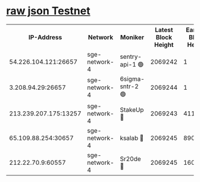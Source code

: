 
[raw json Testnet](https://rpc-check.sget.stavr.tech/sget/rpc-sget-result.json)
=


<table><tr><th>IP-Address</th><th>Network</th><th>Moniker</th><th>Latest Block Height</th><th>Earliest Block Height</th><th>Catching Up</th><th>Tx Index</th><th>Voting Power</th><th>Scan Time</th></tr><tr><td>54.226.104.121:26657</td><td>sge-network-4</td><td>sentry-api-1 🟢</td><td>2069242</td><td>1</td><td>False</td><td>on</td><td>0</td><td>2024-03-18T20:23:15.173814631UTC</td></tr><tr><td>3.208.94.29:26657</td><td>sge-network-4</td><td>6sigma-sntr-2 🟢</td><td>2069244</td><td>1</td><td>False</td><td>on</td><td>0</td><td>2024-03-18T20:23:26.467699143UTC</td></tr><tr><td>213.239.207.175:13257</td><td>sge-network-4</td><td>StakeUp 🔴</td><td>2069243</td><td>411001</td><td>False</td><td>off</td><td>100</td><td>2024-03-18T20:23:23.513911769UTC</td></tr><tr><td>65.109.88.254:30657</td><td>sge-network-4</td><td>ksalab 🔴</td><td>2069245</td><td>890001</td><td>False</td><td>on</td><td>3491</td><td>2024-03-18T20:23:31.419578393UTC</td></tr><tr><td>212.22.70.9:60557</td><td>sge-network-4</td><td>Sr20de 🔴</td><td>2069245</td><td>1608978</td><td>False</td><td>on</td><td>133</td><td>2024-03-18T20:23:33.821606960UTC</td></tr></table>
